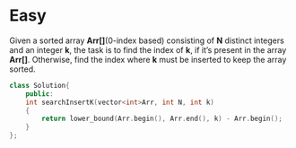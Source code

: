 # Easy

Given a sorted array **Arr[]**(0-index based) consisting of **N** distinct integers and an integer **k**, the task is to find the index of **k**, if it’s present in the array **Arr[]**. Otherwise, find the index where **k** must be inserted to keep the array sorted.

```cpp
class Solution{
    public:
    int searchInsertK(vector<int>Arr, int N, int k)
    {
        return lower_bound(Arr.begin(), Arr.end(), k) - Arr.begin();
    }
};
```
